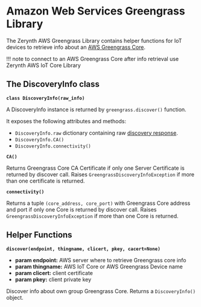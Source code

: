 # Amazon Web Services Greengrass Library

The Zerynth AWS Greengrass Library contains helper functions for IoT devices to retrieve info about an [AWS Greengrass Core](https://aws.amazon.com/greengrass/).

!!! note
	to connect to an AWS Greengrass Core after info retrieval use Zerynth AWS IoT Core Library

## The DiscoveryInfo class


**`class DiscoveryInfo(raw_info)`**

A DiscoveryInfo instance is returned by `greengrass.discover()` function.

It exposes the following attributes and methods:


* `DiscoveryInfo.raw` dictionary containing raw [discovery response](https://docs.aws.amazon.com/greengrass/latest/developerguide/gg-discover-api.html#gg-discover-response-doc).
* `DiscoveryInfo.CA()`
* `DiscoveryInfo.connectivity()`


**`CA()`**

Returns Greengrass Core CA Certificate if only one Server Certificate is returned by discover call. Raises `GreengrassDiscoveryInfoException` if more than one certificate is returned.


**`connectivity()`**

Returns a tuple `(core_address, core_port)` with Greengrass Core address and port if only one Core is returned by discover call. Raises `GreengrassDiscoveryInfoException` if more than one Core is returned.

## Helper Functions


**`discover(endpoint, thingname, clicert, pkey, cacert=None)`**


* **param endpoint:**   AWS server where to retrieve Greengrass core info
* **param thingname:**   AWS IoT Core or AWS Greengrass Device name
* **param clicert:**   client certificate
* **param pkey:**   client private key


Discover info about own group Greengrass Core. Returns a `DiscoveryInfo()` object.
<!--stackedit_data:
eyJoaXN0b3J5IjpbLTEwODQwNTcxMjJdfQ==
-->